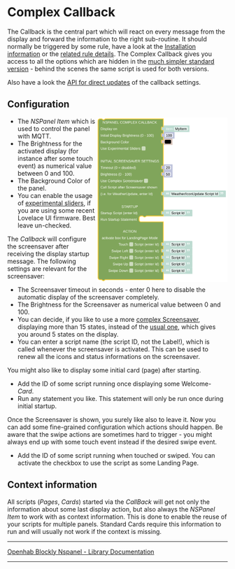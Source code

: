 # Complex Callback

The Callback is the central part which will react on every message from the display and forward the information to the right sub-routine. It should normally be triggered by some rule, have a look at the [Installation information](../README.md) or the [related rule details](openhab_rules_callback.md). The Complex Callback gives you access to all the options which are hidden in the [much simpler standard version](blockLibrary_nspanel_callback_callback.md) - behind the scenes the same script is used for both versions.

Also have a look the [API for direct updates](blockLibrary_nspanel_callback_API.md) of the callback settings.

## Configuration

[<img title="" src="img/blockLibrary_nspanel_callback_callback_complex.png" alt="" align="right" width="300">](img/blockLibrary_nspanel_callback_callback_complex.png)

- The *NSPanel Item* which is used to control the panel with MQTT.
- The Brightness for the activated display (for instance after some touch event) as numerical value between 0 and 100.
- The Background Color of the panel.
- You can enable the usage of [experimental sliders](https://github.com/joBr99/nspanel-lovelace-ui/issues/945), if you are using some recent Lovelace UI firmware. Best leave un-checked.

The *Callback* will configure the screensaver after receiving the display startup message. The following settings are relevant for the screensaver:

- The Screensaver timeout in seconds - enter 0 here to disable the automatic display of the screensaver completely.
- The Brightness for the Screensaver as numerical value between 0 and 100. 
- You can decide, if you like to use a more [complex Screensaver](https://docs.nspanel.pky.eu/img/screensaver2.png), displaying more than 15 states, instead of the [usual one](https://docs.nspanel.pky.eu/img/screensaver.png), which gives you around 5 states on the display.
- You can enter a script name (the script ID, not the Label!), which is called whenever the screensaver is activated. This can be used to renew all the icons and status informations on the screensaver.

You might also like to display some initial card (page) after starting.

- Add the ID of some script running once displaying some Welcome- *Card*. 
- Run any statement you like. This statement will only be run once during initial startup.

Once the Screensaver is shown, you surely like also to leave it. Now you can add some fine-grained configuration which actions should happen. Be aware that the swipe actions are sometimes hard to trigger - you might always end up with some touch event instead if the desired swipe event.

- Add the ID of some script running when touched or swiped. You can activate the checkbox to use the script as some Landing Page.

## Context information

All scripts (*Pages*, *Cards*) started via the *CallBack* will get not only the information about some last display action, but also always the *NSPanel Item* to work with as context information. This is done to enable the reuse of your scripts for multiple panels. Standard Cards require this information to run and will usually not work if the context is missing.<br clear="right"/>

---

[Openhab Blockly Nspanel - Library Documentation](README.md)

---
